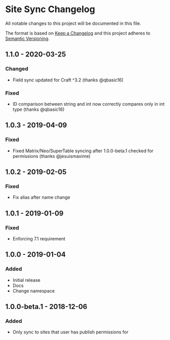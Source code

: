 # Site Sync Changelog

All notable changes to this project will be documented in this file.

The format is based on [Keep a Changelog](http://keepachangelog.com/) and this project adheres to [Semantic Versioning](http://semver.org/).

## 1.1.0 - 2020-03-25

### Changed

- Field sync updated for Craft ^3.2 (thanks @qbasic16)

### Fixed

- ID comparison between string and int now correctly compares only in int type (thanks @qbasic16)

## 1.0.3 - 2019-04-09

### Fixed

- Fixed Matrix/Neo/SuperTable syncing after 1.0.0-beta.1 checked for permissions (thanks @jesuismaxime)

## 1.0.2 - 2019-02-05

### Fixed

- Fix alias after name change

## 1.0.1 - 2019-01-09

### Fixed

- Enforcing 7.1 requirement

## 1.0.0 - 2019-01-04

### Added

- Initial release
- Docs
- Change namespace

## 1.0.0-beta.1 - 2018-12-06

### Added

- Only sync to sites that user has publish permissions for
